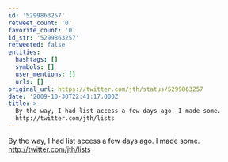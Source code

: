 ```yaml
---
id: '5299863257'
retweet_count: '0'
favorite_count: '0'
id_str: '5299863257'
retweeted: false
entities:
  hashtags: []
  symbols: []
  user_mentions: []
  urls: []
original_url: https://twitter.com/jth/status/5299863257
date: '2009-10-30T22:41:17.000Z'
title: >-
  By the way, I had list access a few days ago. I made some.
  http://twitter.com/jth/lists
---
```


By the way, I had list access a few days ago. I made some. http://twitter.com/jth/lists